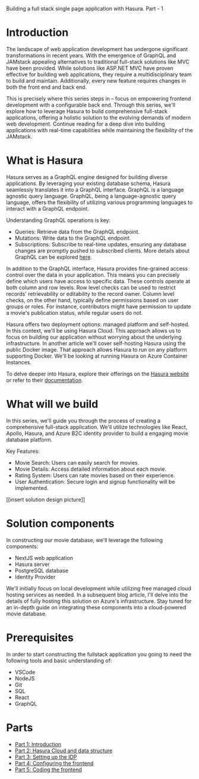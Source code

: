 Building a full stack single page application with Hasura. Part - 1

# Introduction

The landscape of web application development has undergone significant transformations in recent years. With the emergence of GraphQL and JAMstack appealing alternatives to traditional full-stack solutions like MVC have been provided. While solutions like ASP.NET MVC have proven effective for building web applications, they require a multidisciplinary team to build and maintain. Additionally, every new feature requires changes in both the front end and back end.

This is precisely where this series steps in – focus on empowering frontend development with a configurable back end. Through this series, we'll explore how to leverage Hasura to build comprehensive full-stack applications, offering a holistic solution to the evolving demands of modern web development. Continue reading for a deep dive into building applications with real-time capabilities while maintaining the flexibility of the JAMstack.

# What is Hasura

Hasura serves as a GraphQL engine designed for building diverse applications. By leveraging your existing database schema, Hasura seamlessly translates it into a GraphQL interface. GraphQL is a language agnostic query language. GraphQL, being a language-agnostic query language, offers the flexibility of utilizing various programming languages to interact with a GraphQL endpoint.

Understanding GraphQL operations is key:
- Queries: Retrieve data from the GraphQL endpoint.
- Mutations: Write data to the GraphQL endpoint.
- Subscriptions: Subscribe to real-time updates, ensuring any database changes are promptly pushed to subscribed clients.
More details about GraphQL can be explored [here](https://graphql.org/).

In addition to the GraphQL interface, Hasura provides fine-grained access control over the data in your application. This means you can precisely define which users have access to specific data. These controls operate at both column and row levels. Row level checks can be used to restrict records' retrievability or editability to the record owner. Column level checks, on the other hand, typically define permissions based on user groups or roles. For instance, contributors might have permission to update a movie's publication status, while regular users do not.

Hasura offers two deployment options: managed platform and self-hosted. In this context, we'll be using Hasura Cloud. This approach allows us to focus on building our application without worrying about the underlying infrastructure. In another article we'll cover	self-hosting Hasura using the public Docker image. That approach allows Hasura to run on any platform supporting Docker. We'll be looking at running Hasura on Azure Container Instances.

To delve deeper into Hasura, explore their offerings on the [Hasura website](https://hasura.io/) or refer to their [documentation](https://hasura.io/docs/latest/index/).

# What will we build

In this series, we'll guide you through the process of creating a comprehensive full-stack application. We'll utilize technologies like React, Apollo, Hasura, and Azure B2C identity provider to build a engaging movie database platform.

Key Features:
- Movie Search: Users can easily search for movies.
- Movie Details: Access detailed information about each movie.
- Rating System: Users can rate movies based on their experience.
- User Authentication: Secure login and signup functionality will be implemented.

[[insert solution design picture]]

# Solution components
In constructing our movie database, we'll leverage the following components:

- NextJS web application
- Hasura server
- PostgreSQL database
- Identity Provider

We'll initially focus on local development while utilizing free managed cloud hosting services as needed. In a subsequent blog article, I'll delve into the details of fully hosting this solution on Azure's infrastructure. Stay tuned for an in-depth guide on integrating these components into a cloud-powered movie database.

# Prerequisites
In order to start constructing the fullstack application you going to need the following tools and basic understanding of:
- VSCode
- NodeJS
- Git
- SQL
- React
- GraphQL

# Parts

- [Part 1: Introduction](/introduction)
- [Part 2: Hasura Cloud and data structure](/setting-up-hasura)
- [Part 3: Setting up the IDP](/setting-up-the-authentication)
- [Part 4: Configuring the frontend](/setting-up-the-frontend)
- [Part 5: Coding the frontend](/setting-up-the-backend)